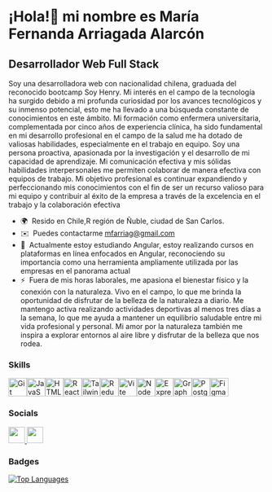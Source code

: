 ¡Hola!👋 mi nombre es María Fernanda Arriagada Alarcón 
========================================================================================================================================================

Desarrollador Web Full Stack
----------------------------

Soy una desarrolladora web con nacionalidad chilena, graduada del reconocido bootcamp Soy Henry. Mi interés en el campo de la tecnología ha surgido debido a mi profunda curiosidad por los avances tecnológicos y su inmenso potencial, esto me ha llevado a una búsqueda constante de conocimientos en este ámbito. Mi formación como enfermera universitaria, complementada por cinco años de experiencia clínica, ha sido fundamental en mi desarrollo profesional en el campo de la salud me ha dotado de valiosas habilidades, especialmente en el trabajo en equipo. Soy una persona proactiva, apasionada por la investigación y el desarrollo de mi capacidad de aprendizaje. Mi comunicación efectiva y mis sólidas habilidades interpersonales me permiten colaborar de manera efectiva con equipos de trabajo. Mi objetivo profesional es continuar expandiendo y perfeccionando mis conocimientos con el fin de ser un recurso valioso para mi equipo y contribuir al éxito de la empresa a través de la excelencia en el trabajo y la colaboración efectiva

* 🌍  Resido en Chile,R región de Ñuble, ciudad de San Carlos. 
* ✉️  Puedes contactarme [mfarriag@gmail.com](mailto:mfarriag@gmail.com)
* 🧠  Actualmente estoy estudiando Angular, estoy realizando cursos en plataformas en línea enfocados en Angular, reconociendo su importancia como una herramienta ampliamente utilizada por las empresas en el panorama actual
* ⚡  Fuera de mis horas laborales, me apasiona el bienestar físico y la conexión con la naturaleza. Vivo en el campo, lo que me brinda la oportunidad de disfrutar de la belleza de la naturaleza a diario. Me mantengo activa realizando actividades deportivas al menos tres días a la semana, lo que me ayuda a mantener un equilibrio saludable entre mi vida profesional y personal. Mi amor por la naturaleza también me inspira a explorar entornos al aire libre y disfrutar de la belleza que nos rodea.

### Skills


<p align="left">
<a href="https://git-scm.com/" target="_blank" rel="noreferrer"><img src="https://raw.githubusercontent.com/danielcranney/readme-generator/main/public/icons/skills/git-colored.svg" width="36" height="36" alt="Git" /></a><a href="https://developer.mozilla.org/en-US/docs/Web/JavaScript" target="_blank" rel="noreferrer"><img src="https://raw.githubusercontent.com/danielcranney/readme-generator/main/public/icons/skills/javascript-colored.svg" width="36" height="36" alt="JavaScript" /></a><a href="https://developer.mozilla.org/en-US/docs/Glossary/HTML5" target="_blank" rel="noreferrer"><img src="https://raw.githubusercontent.com/danielcranney/readme-generator/main/public/icons/skills/html5-colored.svg" width="36" height="36" alt="HTML5" /></a><a href="https://reactjs.org/" target="_blank" rel="noreferrer"><img src="https://raw.githubusercontent.com/danielcranney/readme-generator/main/public/icons/skills/react-colored.svg" width="36" height="36" alt="React" /></a><a href="https://tailwindcss.com/" target="_blank" rel="noreferrer"><img src="https://raw.githubusercontent.com/danielcranney/readme-generator/main/public/icons/skills/tailwindcss-colored.svg" width="36" height="36" alt="TailwindCSS" /></a><a href="https://redux.js.org/" target="_blank" rel="noreferrer"><img src="https://raw.githubusercontent.com/danielcranney/readme-generator/main/public/icons/skills/redux-colored.svg" width="36" height="36" alt="Redux" /></a><a href="https://vitejs.dev/" target="_blank" rel="noreferrer"><img src="https://raw.githubusercontent.com/danielcranney/readme-generator/main/public/icons/skills/vite-colored.svg" width="36" height="36" alt="Vite" /></a><a href="https://nodejs.org/en/" target="_blank" rel="noreferrer"><img src="https://raw.githubusercontent.com/danielcranney/readme-generator/main/public/icons/skills/nodejs-colored.svg" width="36" height="36" alt="NodeJS" /></a><a href="https://expressjs.com/" target="_blank" rel="noreferrer"><img src="https://raw.githubusercontent.com/danielcranney/readme-generator/main/public/icons/skills/express-colored.svg" width="36" height="36" alt="Express" /></a><a href="https://graphql.org/" target="_blank" rel="noreferrer"><img src="https://raw.githubusercontent.com/danielcranney/readme-generator/main/public/icons/skills/graphql-colored.svg" width="36" height="36" alt="GraphQL" /></a><a href="https://www.postgresql.org/" target="_blank" rel="noreferrer"><img src="https://raw.githubusercontent.com/danielcranney/readme-generator/main/public/icons/skills/postgresql-colored.svg" width="36" height="36" alt="PostgreSQL" /></a><a href="https://www.figma.com/" target="_blank" rel="noreferrer"><img src="https://raw.githubusercontent.com/danielcranney/readme-generator/main/public/icons/skills/figma-colored.svg" width="36" height="36" alt="Figma" /></a>
</p>


### Socials

<p align="left"> <a href="https://www.github.com/F3rnanda23" target="_blank" rel="noreferrer"> <picture> <source media="(prefers-color-scheme: dark)" srcset="https://raw.githubusercontent.com/danielcranney/readme-generator/main/public/icons/socials/github-dark.svg" /> <source media="(prefers-color-scheme: light)" srcset="https://raw.githubusercontent.com/danielcranney/readme-generator/main/public/icons/socials/github.svg" /> <img src="https://raw.githubusercontent.com/danielcranney/readme-generator/main/public/icons/socials/github.svg" width="32" height="32" /> </picture> </a> <a href="https://www.linkedin.com/in/maría-fernanda-arriagada-alarcón-7b6452157/" target="_blank" rel="noreferrer"> <picture> <source media="(prefers-color-scheme: dark)" srcset="https://raw.githubusercontent.com/danielcranney/readme-generator/main/public/icons/socials/linkedin-dark.svg" /> <source media="(prefers-color-scheme: light)" srcset="https://raw.githubusercontent.com/danielcranney/readme-generator/main/public/icons/socials/linkedin.svg" /> <img src="https://raw.githubusercontent.com/danielcranney/readme-generator/main/public/icons/socials/linkedin.svg" width="32" height="32" /> </picture> </a></p>

### Badges

<a href="https://github.com/F3rnanda23" align="left"><img src="https://github-readme-stats.vercel.app/api/top-langs/?username=F3rnanda23&langs_count=10&title_color=a855f7&text_color=ec4899&icon_color=a855f7&bg_color=1c1917&hide_border=true&locale=en&custom_title=Top%20%Languages" alt="Top Languages" /></a>
